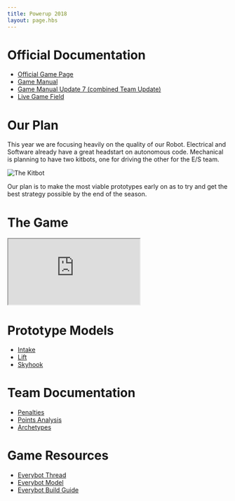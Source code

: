 ```yaml
---
title: Powerup 2018
layout: page.hbs
---
```


# Official Documentation

- [Official Game Page](https://www.firstinspires.org/resource-library/frc/competition-manual-qa-system)
- [Game Manual](/pdfs/power-up-2018/manual.pdf)
- [Game Manual Update 7 (combined Team Update)](/pdfs/power-up-2018/manual-update-07.pdf)
- [Live Game Field](https://cad.onshape.com/documents/9296b2e73daefa64660bc992/w/5092c5455497b9f5953b85b0/e/3dc1d546866866a0aca4fe2b)

# Our Plan

This year we are focusing heavily on the quality of our Robot. Electrical and Software already have a great headstart on autonomous code. Mechanical is planning to have two kitbots, one for driving the other for the E/S team.

![The Kitbot](/images/power-up-2018/the-kitbot.jpg)

Our plan is to make the most viable prototypes early on as to try and get the best strategy possible by the end of the season.

# The Game

<div class="videowrapper">
  <iframe src="https://www.youtube.com/embed/HZbdwYiCY74" allowfullscreen></iframe>
</div>

# Prototype Models

- [Intake](https://cad.onshape.com/documents/9a742c2b3ae3b9619f7df30c/w/37d0d75d55b6d68207bc554b/e/473dcccb675059f0d014c403)
- [Lift](https://cad.onshape.com/documents/367b91bd47016c3169dde734/w/51568f6157a092ac3f1ae7e5/e/28002c834a7524f57ece7654)
- [Skyhook](https://cad.onshape.com/documents/fea88e7288ddfbe8dbcb652b/w/b4d412302594897a9f4aad4d/e/c8b0c114789360d844931d98)

# Team Documentation

- [Penalties](/games/power-up-2018/penalties/)
- [Points Analysis](/games/power-up-2018/points-analysis/)
- [Archetypes](/games/power-up-2018/archetypes/)

# Game Resources

- [Everybot Thread](https://www.chiefdelphi.com/forums/showthread.php?t=161168)
- [Everybot Model](https://cad.onshape.com/documents/6a195a8f5448c52496f191aa/w/40c72c2fb63c8efaf1939c14/e/08ef647c429fd3e62bbf734c)
- [Everybot Build Guide](/pdfs/everybot-build-guide.pdf)